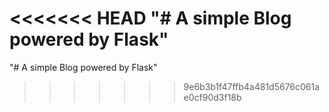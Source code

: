 <<<<<<< HEAD
"# A simple Blog powered by Flask" 
=======
"# A simple Blog powered by Flask" 
>>>>>>> 9e6b3b1f47ffb4a481d5676c061ae0cf90d3f18b
